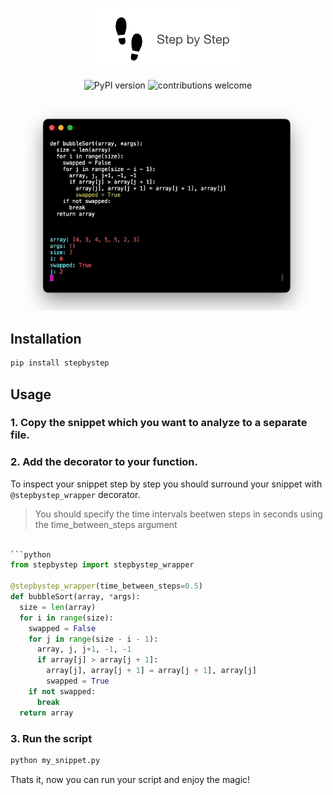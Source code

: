 <br/>
<div align=center>

![](docs/StepByStepLogo.png)

![PyPI version](https://badge.fury.io/py/stepbystep.svg)
![contributions welcome](https://img.shields.io/badge/contributions-welcome-brightgreen.svg?style=flat)

![](docs/screenrecording_light.png)

</div>

## Installation

```bash
pip install stepbystep
```

## Usage

### 1. Copy the snippet which you want to analyze to a separate file.

### 2. Add the decorator to your function.

To inspect your snippet step by step you should surround your snippet with `@stepbystep_wrapper` decorator.

> You should specify the time intervals beetwen steps in seconds using the time_between_steps argument 

```python

```python
from stepbystep import stepbystep_wrapper

@stepbystep_wrapper(time_between_steps=0.5)
def bubbleSort(array, *args):
  size = len(array)
  for i in range(size):
    swapped = False
    for j in range(size - i - 1):
      array, j, j+1, -1, -1
      if array[j] > array[j + 1]:
        array[j], array[j + 1] = array[j + 1], array[j]
        swapped = True
    if not swapped:
      break
  return array
```

### 3. Run the script

```bash
python my_snippet.py
```

Thats it, now you can run your script and enjoy the magic!